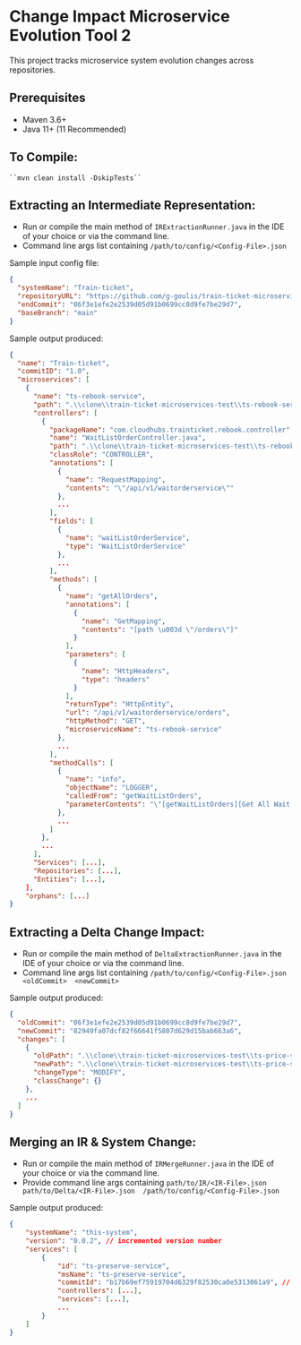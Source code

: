 # Change Impact Microservice Evolution Tool 2

This project tracks microservice system evolution changes across repositories.


## Prerequisites

* Maven 3.6+
* Java 11+ (11 Recommended)  

## To Compile:
    ``mvn clean install -DskipTests``

## Extracting an Intermediate Representation:
- Run or compile the main method of ``IRExtractionRunner.java`` in the IDE of your choice or via the command line.
- Command line args list containing ``/path/to/config/<Config-File>.json``

Sample input config file:

```json
{
  "systemName": "Train-ticket",
  "repositoryURL": "https://github.com/g-goulis/train-ticket-microservices-test.git",
  "endCommit": "06f3e1efe2e2539d05d91b0699cc8d9fe7be29d7",
  "baseBranch": "main"
}
```

Sample output produced:
```json
{
  "name": "Train-ticket",
  "commitID": "1.0",
  "microservices": [
    {
      "name": "ts-rebook-service",
      "path": ".\\clone\\train-ticket-microservices-test\\ts-rebook-service",
      "controllers": [
        {
          "packageName": "com.cloudhubs.trainticket.rebook.controller",
          "name": "WaitListOrderController.java",
          "path": ".\\clone\\train-ticket-microservices-test\\ts-rebook-service\\src\\main\\java\\com\\cloudhubs\\trainticket\\rebook\\controller\\WaitListOrderController.java",
          "classRole": "CONTROLLER",
          "annotations": [
            {
              "name": "RequestMapping",
              "contents": "\"/api/v1/waitorderservice\""
            },
            ...
          ],
          "fields": [
            {
              "name": "waitListOrderService",
              "type": "WaitListOrderService"
            },
            ...
          ],
          "methods": [
            {
              "name": "getAllOrders",
              "annotations": [
                {
                  "name": "GetMapping",
                  "contents": "[path \u003d \"/orders\"]"
                }
              ],
              "parameters": [
                {
                  "name": "HttpHeaders",
                  "type": "headers"
                }
              ],
              "returnType": "HttpEntity",
              "url": "/api/v1/waitorderservice/orders",
              "httpMethod": "GET",
              "microserviceName": "ts-rebook-service"
            },
            ...
          ],
          "methodCalls": [
            {
              "name": "info",
              "objectName": "LOGGER",
              "calledFrom": "getWaitListOrders",
              "parameterContents": "\"[getWaitListOrders][Get All Wait List Orders]\""
            },
            ...
          ]
        },
        ...
      ],
      "Services": [...],
      "Repositories": [...],
      "Entities": [...],
    ],
    "orphans": [...]
}
```

## Extracting a Delta Change Impact:
- Run or compile the main method of ``DeltaExtractionRunner.java`` in the IDE of your choice or via the command line.
- Command line args list containing ``/path/to/config/<Config-File>.json  <oldCommit>  <newCommit>``

Sample output produced:
```json
{
  "oldCommit": "06f3e1efe2e2539d05d91b0699cc8d9fe7be29d7",
  "newCommit": "82949fa07dcf82f66641f5807d629d15bab663a6",
  "changes": [
    {
      "oldPath": ".\\clone\\train-ticket-microservices-test\\ts-price-service\\src\\main\\java\\com\\cloudhubs\\trainticket\\price\\controller\\PriceController.java",
      "newPath": ".\\clone\\train-ticket-microservices-test\\ts-price-service\\src\\main\\java\\com\\cloudhubs\\trainticket\\price\\controller\\PriceController.java",
      "changeType": "MODIFY",
      "classChange": {}
    },
    ...
  ]
}
```

## Merging an IR & System Change:
- Run or compile the main method of ``IRMergeRunner.java`` in the IDE of your choice or via the command line.
- Provide command line args containing ``path/to/IR/<IR-File>.json  path/to/Delta/<IR-File>.json  /path/to/config/<Config-File>.json``

Sample output produced:
```json
{
    "systemName": "this-system",
    "version": "0.0.2", // incremented version number
    "services": [
        {
            "id": "ts-preserve-service",
            "msName": "ts-preserve-service",
            "commitId": "b17b69ef75919704d6329f82530ca0e5313061a9", // mapped changes, updated commit Id
            "controllers": [...],
            "services": [...],
            ...
        }
    ]
}
```
